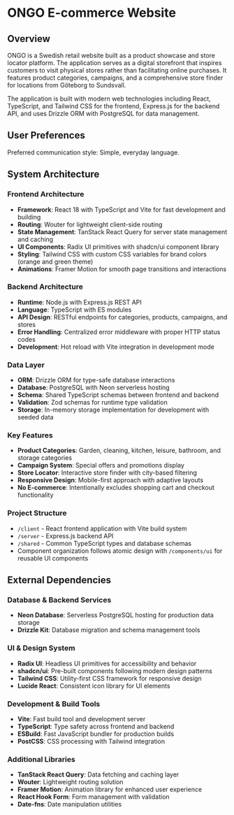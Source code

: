 # ONGO E-commerce Website

## Overview

ONGO is a Swedish retail website built as a product showcase and store locator platform. The application serves as a digital storefront that inspires customers to visit physical stores rather than facilitating online purchases. It features product categories, campaigns, and a comprehensive store finder for locations from Göteborg to Sundsvall.

The application is built with modern web technologies including React, TypeScript, and Tailwind CSS for the frontend, Express.js for the backend API, and uses Drizzle ORM with PostgreSQL for data management.

## User Preferences

Preferred communication style: Simple, everyday language.

## System Architecture

### Frontend Architecture
- **Framework**: React 18 with TypeScript and Vite for fast development and building
- **Routing**: Wouter for lightweight client-side routing
- **State Management**: TanStack React Query for server state management and caching
- **UI Components**: Radix UI primitives with shadcn/ui component library
- **Styling**: Tailwind CSS with custom CSS variables for brand colors (orange and green theme)
- **Animations**: Framer Motion for smooth page transitions and interactions

### Backend Architecture
- **Runtime**: Node.js with Express.js REST API
- **Language**: TypeScript with ES modules
- **API Design**: RESTful endpoints for categories, products, campaigns, and stores
- **Error Handling**: Centralized error middleware with proper HTTP status codes
- **Development**: Hot reload with Vite integration in development mode

### Data Layer
- **ORM**: Drizzle ORM for type-safe database interactions
- **Database**: PostgreSQL with Neon serverless hosting
- **Schema**: Shared TypeScript schemas between frontend and backend
- **Validation**: Zod schemas for runtime type validation
- **Storage**: In-memory storage implementation for development with seeded data

### Key Features
- **Product Categories**: Garden, cleaning, kitchen, leisure, bathroom, and storage categories
- **Campaign System**: Special offers and promotions display
- **Store Locator**: Interactive store finder with city-based filtering
- **Responsive Design**: Mobile-first approach with adaptive layouts
- **No E-commerce**: Intentionally excludes shopping cart and checkout functionality

### Project Structure
- `/client` - React frontend application with Vite build system
- `/server` - Express.js backend API
- `/shared` - Common TypeScript types and database schemas
- Component organization follows atomic design with `/components/ui` for reusable UI components

## External Dependencies

### Database & Backend Services
- **Neon Database**: Serverless PostgreSQL hosting for production data storage
- **Drizzle Kit**: Database migration and schema management tools

### UI & Design System
- **Radix UI**: Headless UI primitives for accessibility and behavior
- **shadcn/ui**: Pre-built components following modern design patterns
- **Tailwind CSS**: Utility-first CSS framework for responsive design
- **Lucide React**: Consistent icon library for UI elements

### Development & Build Tools
- **Vite**: Fast build tool and development server
- **TypeScript**: Type safety across frontend and backend
- **ESBuild**: Fast JavaScript bundler for production builds
- **PostCSS**: CSS processing with Tailwind integration

### Additional Libraries
- **TanStack React Query**: Data fetching and caching layer
- **Wouter**: Lightweight routing solution
- **Framer Motion**: Animation library for enhanced user experience
- **React Hook Form**: Form management with validation
- **Date-fns**: Date manipulation utilities